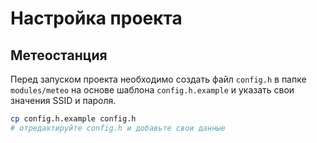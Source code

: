 # Настройка проекта


## Метеостанция
Перед запуском проекта необходимо создать файл `config.h` в папке `modules/meteo` на основе шаблона `config.h.example` и указать свои значения SSID и пароля.

```sh
cp config.h.example config.h
# отредактируйте config.h и добавьте свои данные
